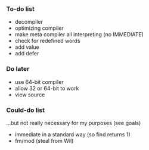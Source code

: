 ### To-do list

* decompiler
* optimizing compiler
* make meta compiler all interpreting (no IMMEDIATE)
* check for redefined words
* add value
* add defer

### Do later

* use 64-bit compiler
* allow 32 or 64-bit to work
* view source


### Could-do list

...but not really necessary for my purposes (see goals)

* immediate in a standard way (so find returns 1)
* fm/mod (steal from Wil)

